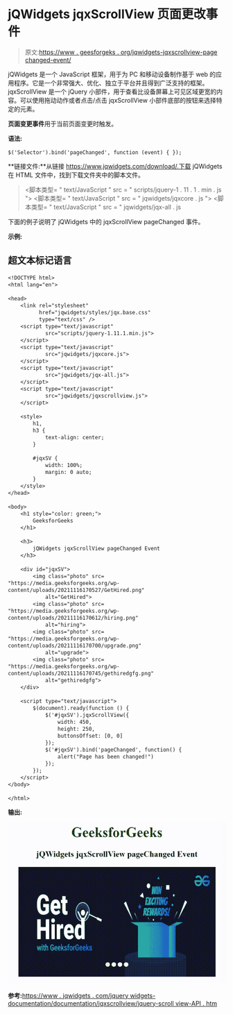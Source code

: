 # jQWidgets jqxScrollView 页面更改事件

> 原文:[https://www . geesforgeks . org/jqwidgets-jqxscrollview-page changed-event/](https://www.geeksforgeeks.org/jqwidgets-jqxscrollview-pagechanged-event/)

jQWidgets 是一个 JavaScript 框架，用于为 PC 和移动设备制作基于 web 的应用程序。它是一个非常强大、优化、独立于平台并且得到广泛支持的框架。jqxScrollView 是一个 jQuery 小部件，用于查看比设备屏幕上可见区域更宽的内容。可以使用拖动动作或者点击/点击 jqxScrollView 小部件底部的按钮来选择特定的元素。

**页面变更事件**用于当前页面变更时触发。

**语法:**

```
$('Selector').bind('pageChanged', function (event) { });
```

**链接文件:**从链接 https://www.jqwidgets.com/download/.下载 jQWidgets 在 HTML 文件中，找到下载文件夹中的脚本文件。

> <link rel="”stylesheet”" href="”jqwidgets/styles/jqx.base.css”" type="”text/css”">
> <脚本类型= " text/JavaScript " src = " scripts/jquery-1 . 11 . 1 . min . js "></脚本类型>
> <脚本类型= " text/JavaScript " src = " jqwidgets/jqxcore . js "></脚本类型>
> <脚本类型= " text/JavaScript " src = " jqwidgets/jqx-all . js

下面的例子说明了 jQWidgets 中的 jqxScrollView pageChanged 事件。

**示例:**

## 超文本标记语言

```
<!DOCTYPE html>
<html lang="en">

<head>
    <link rel="stylesheet" 
          href="jqwidgets/styles/jqx.base.css" 
          type="text/css" />
    <script type="text/javascript" 
            src="scripts/jquery-1.11.1.min.js">
    </script>
    <script type="text/javascript" 
            src="jqwidgets/jqxcore.js">
    </script>
    <script type="text/javascript" 
            src="jqwidgets/jqx-all.js">
    </script>
    <script type="text/javascript" 
            src="jqwidgets/jqxscrollview.js">
    </script>

    <style>
        h1,
        h3 {
            text-align: center;
        }

        #jqxSV {
            width: 100%;
            margin: 0 auto;
        }
    </style>
</head>

<body>
    <h1 style="color: green;">
        GeeksforGeeks
    </h1>

    <h3>
        jQWidgets jqxScrollView pageChanged Event
    </h3>

    <div id="jqxSV">
        <img class="photo" src=
"https://media.geeksforgeeks.org/wp-content/uploads/20211116170527/GetHired.png"
            alt="GetHired">
        <img class="photo" src=
"https://media.geeksforgeeks.org/wp-content/uploads/20211116170612/hiring.png"
            alt="hiring">
        <img class="photo" src=
"https://media.geeksforgeeks.org/wp-content/uploads/20211116170700/upgrade.png"
            alt="upgrade">
        <img class="photo" src=
"https://media.geeksforgeeks.org/wp-content/uploads/20211116170745/gethiredgfg.png"
            alt="gethiredgfg">
    </div>

    <script type="text/javascript">
        $(document).ready(function () {
            $('#jqxSV').jqxScrollView({
                width: 450,
                height: 250,
                buttonsOffset: [0, 0]
            });
            $('#jqxSV').bind('pageChanged', function() {
                alert("Page has been changed!")
            });
        });
    </script>
</body>

</html>
```

**输出:**

![](img/70650a40962684cbdd131b51728c0356.png)

**参考:**[https://www . jqwidgets . com/jquery widgets-documentation/documentation/jqxscrollview/jquery-scroll view-API . htm](https://www.jqwidgets.com/jquery-widgets-documentation/documentation/jqxscrollview/jquery-scrollview-api.htm)